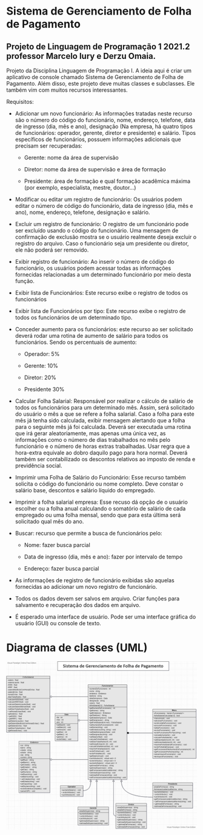 # Sistema de Gerenciamento de Folha de Pagamento

Projeto de Linguagem de Programação 1 2021.2 professor Marcelo Iury e Derzu Omaia.
---

Projeto da Disciplina Linguagem de Programação I.
A ideia aqui é criar um aplicativo de console chamado Sistema de Gerenciamento de Folha de
Pagamento. Além disso, este projeto deve muitas classes e subclasses. Ele também vim com
muitos recursos interessantes.

Requisitos:

- Adicionar um novo funcionário: As informações tratadas neste recurso são o número do código
do funcionário, nome, endereço, telefone, data de ingresso (dia, mês e ano), designação (Na
empresa, há quatro tipos de funcionários: operador, gerente, diretor e presidente) e salário.
Tipos específicos de funcionários, possuem informações adicionais que precisam ser
recuperadas:

  - Gerente: nome da área de supervisão
  
  - Diretor: nome da área de supervisão e área de formação
  
  - Presidente: área de formação e qual formação acadêmica máxima (por exemplo,
  especialista, mestre, doutor...)
  
- Modificar ou editar um registro de funcionário: Os usuários podem editar o número de código
do funcionário, data de ingresso (dia, mês e ano), nome, endereço, telefone, designação e
salário.

- Excluir um registro de funcionário: O registro de um funcionário pode ser excluído usando o
código do funcionário. Uma mensagem de confirmação de exclusão mostra se o usuário
realmente deseja excluir o registro do arquivo. Caso o funcionário seja um presidente ou
diretor, ele não poderá ser removido.

- Exibir registro de funcionário: Ao inserir o número de código do funcionário, os usuários
podem acessar todas as informações fornecidas relacionadas a um determinado funcionário
por meio desta função.

- Exibir lista de Funcionários: Este recurso exibe o registro de todos os funcionários

- Exibir lista de Funcionários por tipo: Este recurso exibe o registro de todos os funcionários de
um determinado tipo.

- Conceder aumento para os funcionários: este recurso ao ser solicitado deverá rodar uma rotina
de aumento de salário para todos os funcionários. Sendo os percentuais de aumento:

  - Operador: 5%

  - Gerente: 10%

  - Diretor: 20%

  - Presidente 30%

- Calcular Folha Salarial: Responsável por realizar o cálculo de salário de todos os funcionários
para um determinado mês. Assim, será solicitado do usuário o mês a que se refere a folha
salarial. Caso a folha para este mês já tenha sido calculada, exibir mensagem alertando que a
folha para o seguinte mês já foi calculada. Deverá ser executada uma rotina que irá gerar
aleatoriamente, mas apenas uma única vez, as informações como o número de dias
trabalhados no mês pelo funcionário e o número de horas extras trabalhadas. Usar regra que a
hora-extra equivale ao dobro daquilo pago para hora normal. Deverá também ser contabilizado
os descontos relativos ao imposto de renda e previdência social.

- Imprimir uma Folha de Salário do Funcionário: Esse recurso também solicita o código do
funcionário ou nome completo. Deve constar o salário base, descontos e salário líquido do
empregado.

- Imprimir a folha salarial empresa: Esse recuso dá opção de o usuário escolher ou a folha anual
calculando o somatório de salário de cada empregado ou uma folha mensal, sendo que para
esta última será solicitado qual mês do ano.

- Buscar: recurso que permite a busca de funcionários pelo:

  - Nome: fazer busca parcial

  - Data de ingresso (dia, mês e ano): fazer por intervalo de tempo

  - Endereço: fazer busca parcial

- As informações de registro de funcionário exibidas são aquelas fornecidas ao adicionar um
novo registro de funcionário.

- Todos os dados devem ser salvos em arquivo. Criar funções para salvamento e recuperação dos
dados em arquivo.

- É esperado uma interface de usuário. Pode ser uma interface gráfica do usuário (GUI) ou
console de texto.


# Diagrama de classes (UML)

<div align="center"> 
  <img width="1000em" src="Class Diagram Example_ Company Structure.png"/>
</div>
